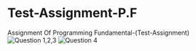 # Test-Assignment-P.F
Assignment Of Programming Fundamental-(Test-Assignment)
![Question 1,2,3](https://github.com/Irfan-Ali01/Test-Assignment-P.F/assets/151863237/a360f4c3-e068-45a3-a4b8-bf93041f7e27)
![Question 4](https://github.com/Irfan-Ali01/Test-Assignment-P.F/assets/151863237/21300383-862b-44ed-af42-d2133b18a2f0)
